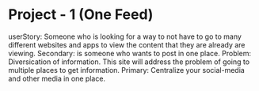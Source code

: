 # Project - 1 (One Feed)

userStory:
Someone who is looking for a way to not have to go to many different websites and apps to view the content that they are already are viewing.
Secondary: is someone who wants to post in one place.
Problem: Diversication of information. This site will address the problem of going to multiple places to get information.
Primary: Centralize your social-media and other media in one place. 

